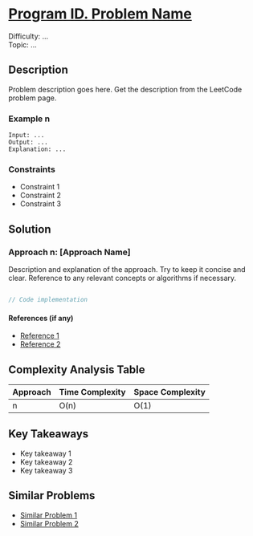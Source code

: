 # [Program ID. Problem Name](https://leetcode.com/problems/problem-name)

Difficulty: ...  
Topic: ...

## Description

Problem description goes here. Get the description from the LeetCode problem page.

### Example n

```
Input: ...
Output: ...
Explanation: ...
```

### Constraints

- Constraint 1
- Constraint 2
- Constraint 3

## Solution

### Approach n: [Approach Name]

Description and explanation of the approach. Try to keep it concise and clear. Reference to any relevant concepts or algorithms if necessary.

```csharp

// Code implementation

```

#### References (if any)

- [Reference 1](https://link-to-reference-1)
- [Reference 2](https://link-to-reference-2)

## Complexity Analysis Table

| Approach | Time Complexity | Space Complexity |
|----------|-----------------|------------------|
| n        | O(n)            | O(1)             |

## Key Takeaways

- Key takeaway 1
- Key takeaway 2
- Key takeaway 3

## Similar Problems

- [Similar Problem 1](https://leetcode.com/problems/similar-problem-1)
- [Similar Problem 2](https://leetcode.com/problems/similar-problem-2)